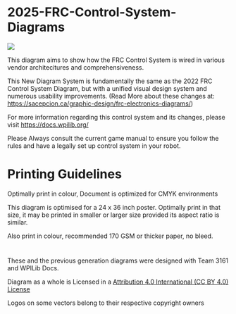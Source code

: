 # 2025-FRC-Control-System-Diagrams
![](https://sacepcion.ca/wp-content/uploads/2024/07/frccs3.gif)

This diagram aims to show how the FRC Control System is wired in various vendor architecitures and comprehensiveness.

This New Diagram System is fundamentally the same as the 2022 FRC Control System Diagram, but with a unified visual design system and numerous usability improvements. (Read More about these changes at: https://sacepcion.ca/graphic-design/frc-electronics-diagrams/)

For more information regarding this control system and its changes, please visit https://docs.wpilib.org/ 

Please Always consult the current game manual to ensure you follow the rules and have a legally set up control system in your robot.

# Printing Guidelines
Optimally print in colour, Document is optimized for CMYK environments

This diagram is optimised for a 24 x 36 inch poster. Optimally print in that size, it may be printed in smaller or larger size provided its aspect ratio is similar.

Also print in colour, recommended 170 GSM or thicker paper, no bleed.


#
These and the previous generation diagrams were designed with Team 3161 and WPILib Docs.

Diagram as a whole is Licensed in a [Attribution 4.0 International (CC BY 4.0) License](https://creativecommons.org/licenses/by/4.0/)

Logos on some vectors belong to their respective copyright owners
